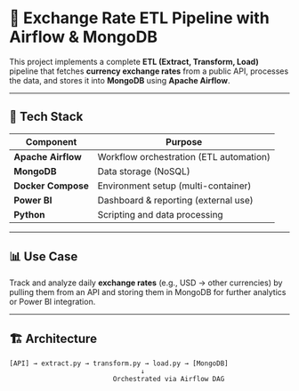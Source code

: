 # 💱 Exchange Rate ETL Pipeline with Airflow & MongoDB

This project implements a complete **ETL (Extract, Transform, Load)** pipeline that fetches **currency exchange rates** from a public API, processes the data, and stores it into **MongoDB** using **Apache Airflow**.

---

## 🧰 Tech Stack

| Component      | Purpose                                  |
|----------------|-------------------------------------------|
| **Apache Airflow** | Workflow orchestration (ETL automation) |
| **MongoDB**        | Data storage (NoSQL)                   |
| **Docker Compose** | Environment setup (multi-container)    |
| **Power BI**       | Dashboard & reporting (external use)   |
| **Python**         | Scripting and data processing          |

---

## 📊 Use Case

Track and analyze daily **exchange rates** (e.g., USD → other currencies) by pulling them from an API and storing them in MongoDB for further analytics or Power BI integration.

---

## 🏗️ Architecture

```text
[API] → extract.py → transform.py → load.py → [MongoDB]
                                 ↓
                          Orchestrated via Airflow DAG
